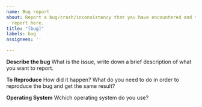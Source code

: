 ```yaml
---
name: Bug report
about: Report a bug/crash/inconsistency that you have encountered and that you can
  report here.
title: "[bug]"
labels: bug
assignees: ''

---
```


**Describe the bug**
What is the issue, write down a brief description of what you want to report.

**To Reproduce**
How did it happen? What do you need to do in order to reproduce the bug and get the same result?

**Operating System**
Wchich operating system do you use?
